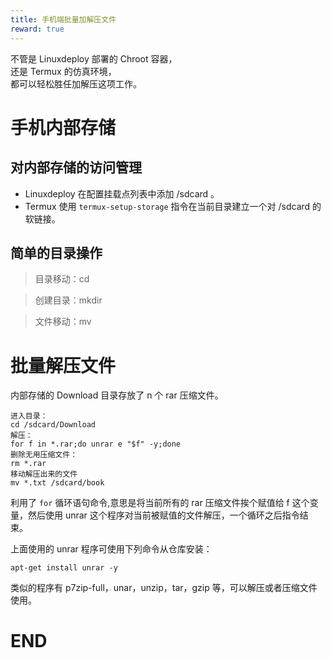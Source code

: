 ```yaml
---
title: 手机端批量加解压文件
reward: true
---
```


不管是 Linuxdeploy 部署的 Chroot 容器，  
还是 Termux 的仿真环境，  
都可以轻松胜任加解压这项工作。

<!--more-->

# 手机内部存储

## 对内部存储的访问管理

- Linuxdeploy 在配置挂载点列表中添加 /sdcard 。
- Termux 使用 `termux-setup-storage` 指令在当前目录建立一个对 /sdcard 的软链接。

## 简单的目录操作

> 目录移动：cd

> 创建目录：mkdir

> 文件移动：mv


# 批量解压文件

内部存储的 Download 目录存放了 n 个 rar 压缩文件。

```
进入目录：
cd /sdcard/Download
解压：
for f in *.rar;do unrar e "$f" -y;done
删除无用压缩文件：
rm *.rar
移动解压出来的文件
mv *.txt /sdcard/book
```

利用了 `for` 循环语句命令,意思是将当前所有的 rar 压缩文件挨个赋值给 f 这个变量，然后使用 unrar 这个程序对当前被赋值的文件解压，一个循环之后指令结束。

上面使用的 unrar 程序可使用下列命令从仓库安装：

`apt-get install unrar -y`

类似的程序有 p7zip-full，unar，unzip，tar，gzip 等，可以解压或者压缩文件使用。

# END